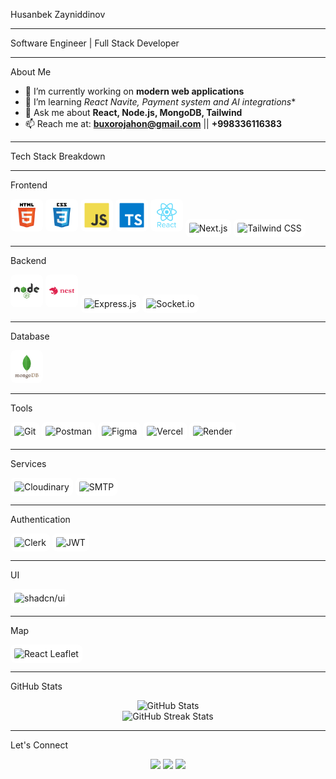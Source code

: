 Husanbek Zayniddinov

---

Software Engineer | Full Stack Developer

---

About Me

- 🔭 I’m currently working on **modern web applications**
- 🌱 I’m learning *React Navite, Payment system  and AI integrations**
- 💬 Ask me about **React, Node.js, MongoDB, Tailwind**
- 📫 Reach me at: **buxorojahon@gmail.com** || **+998336116383**
  
---

Tech Stack Breakdown

---

Frontend
<p align="left">
  <img src="https://raw.githubusercontent.com/devicons/devicon/master/icons/html5/html5-original-wordmark.svg" alt="HTML5" width="40" height="40" style="background:white; padding:6px; border-radius:8px;" />
  <img src="https://raw.githubusercontent.com/devicons/devicon/master/icons/css3/css3-original-wordmark.svg" alt="CSS3" width="40" height="40" style="background:white; padding:6px; border-radius:8px;" />
  <img src="https://raw.githubusercontent.com/devicons/devicon/master/icons/javascript/javascript-original.svg" alt="JavaScript" width="40" height="40" style="background:white; padding:6px; border-radius:8px;" />
  <img src="https://raw.githubusercontent.com/devicons/devicon/master/icons/typescript/typescript-original.svg" alt="TypeScript" width="40" height="40" style="background:white; padding:6px; border-radius:8px;" />
  <img src="https://raw.githubusercontent.com/devicons/devicon/master/icons/react/react-original-wordmark.svg" alt="React" width="40" height="40" style="background:white; padding:6px; border-radius:8px;" />
  <img src="https://images-cdn.openxcell.com/wp-content/uploads/2024/07/24154156/dango-inner-2.webp" alt="Next.js" width="40" height="40" style="background:white; padding:6px; border-radius:8px;" />
  <img src="https://www.vectorlogo.zone/logos/tailwindcss/tailwindcss-icon.svg" alt="Tailwind CSS" width="40" height="40" style="background:white; padding:6px; border-radius:8px;" />
</p>

---

Backend
<p align="left">
  <!-- Old tools -->
  <img src="https://raw.githubusercontent.com/devicons/devicon/master/icons/nodejs/nodejs-original-wordmark.svg" alt="Node.js" width="40" height="40" style="background:white;padding:6px;border-radius:8px;" />
  <img src="https://raw.githubusercontent.com/devicons/devicon/master/icons/nestjs/nestjs-original-wordmark.svg" alt="NestJS" width="40" height="40" style="background:white;padding:6px;border-radius:8px;" />
  <img src="https://img.icons8.com/ios7/512/FFFFFF/express-js.png" alt="Express.js" width="40" height="40" style="background:white;padding:6px;border-radius:8px;" />
  <!-- New -->
  <img src="https://upload.wikimedia.org/wikipedia/commons/thumb/9/96/Socket-io.svg/1200px-Socket-io.svg.png" alt="Socket.io" width="40" height="40" style="background:white;padding:6px;border-radius:8px;" />
</p>

---

Database
<p align="left">
  <img src="https://raw.githubusercontent.com/devicons/devicon/master/icons/mongodb/mongodb-original-wordmark.svg" alt="MongoDB" width="40" height="40" style="background:white;padding:6px;border-radius:8px;" />
</p>

---

Tools
<p align="left">
  <img src="https://www.vectorlogo.zone/logos/git-scm/git-scm-icon.svg" alt="Git" width="40" height="40" style="background:white;padding:6px;border-radius:8px;" />
  <img src="https://www.vectorlogo.zone/logos/getpostman/getpostman-icon.svg" alt="Postman" width="40" height="40" style="background:white;padding:6px;border-radius:8px;" />
  <img src="https://www.vectorlogo.zone/logos/figma/figma-icon.svg" alt="Figma" width="40" height="40" style="background:white;padding:6px;border-radius:8px;" />

  <img src="https://www.vectorlogo.zone/logos/vercel/vercel-icon.svg" alt="Vercel" width="40" height="40" style="background:white;padding:6px;border-radius:8px;" />
  <img src="https://camo.githubusercontent.com/25d25cd0312f9e81b653fbdd33d2b04c49f03dede7fe5c89d4aeabb9a83ec739/68747470733a2f2f63646e2e73616e6974792e696f2f696d616765732f3334656e74386c792f70726f64756374696f6e2f656333376133363630373034653166613262343234366339613031616233346531343531393461642d383234783832342e706e67" alt="Render" width="40" height="40" style="background:white;padding:6px;border-radius:8px;" />
</p>

---

Services
<p align="left">
  <img src="https://appexchange.salesforce.com/image_host/2b53bb52-3256-4cdb-860b-cbe896427aeb.png" alt="Cloudinary" width="40" height="40" style="background:white;padding:6px;border-radius:8px;" />
  <img src="https://flowmattic.com/wp-content/uploads/2023/06/icon-email.svg'" alt="SMTP" width="40" height="40" style="background:white;padding:6px;border-radius:8px;" />
</p>

---

 Authentication
<p align="left">
  <img src="https://ph-files.imgix.net/297bc3d4-bd2e-4eaa-8fb6-a289cf61ea91.png?auto=format" alt="Clerk" width="40" height="40" style="background:white;padding:6px;border-radius:8px;" />
  <img src="https://jwt.io/img/pic_logo.svg" alt="JWT" width="40" height="40" style="background:white;padding:6px;border-radius:8px;" />
</p>

---

 UI 
<p align="left">
  <img src="https://avatars.githubusercontent.com/u/139895814?s=200&v=4" alt="shadcn/ui" width="40" height="40" style="background:white;padding:6px;border-radius:8px;" />
</p>

---

  Map 
<p align="left">
  <img src="https://react-leaflet.js.org/img/logo.svg" alt="React Leaflet" width="40" height="40" style="background:white;padding:6px;border-radius:8px;" />
</p>

---

GitHub Stats

<div align="center">
  <img src="https://github-readme-stats.vercel.app/api?username=biohazardcoder&show_icons=true&theme=radical" alt="GitHub Stats"/>
</div>

<div align="center">
  <img src="https://github-readme-streak-stats.herokuapp.com/?user=biohazardcoder&theme=radical" alt="GitHub Streak Stats"/>
</div>

---

Let's Connect

<p align="center">
  <a href="mailto:buxorojahon@gmail.com"><img src="https://img.shields.io/badge/-Email-red?style=for-the-badge&logo=gmail&logoColor=white" /></a>
  <a href="https://t.me/mrbiohazard"><img src="https://img.shields.io/badge/-Telegram-blue?style=for-the-badge&logo=telegram&logoColor=white" /></a>
  <a href="https://github.com/biohazardcoder"><img src="https://img.shields.io/badge/-GitHub-black?style=for-the-badge&logo=github&logoColor=white" /></a>
</p>
